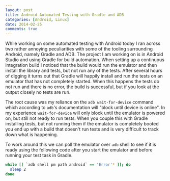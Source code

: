 ```yaml
---
layout: post
title: Android Automated Testing with Gradle and ADB
categories: [Android, Linux]
date: 2014-02-25
comments: true
---
```

While working on some automated testing with Android today I ran across two rather annoying peculiarities with some
of the tooling surrounding Android, namely Gradle and ADB. The project I am working on is in Android Studio and using
Gradle for build automation. When setting up a continuous integration build I noticed that the build would run the emulator
and then install the library and tests, but not run any of the tests. After several hours of digging it turns out that Gradle
will happily install and run the tests on an emulator that has not completely started. When this happens the tests
do not run and there is no error, the build is successful, but if you look at the output closely no tests are run.

The root cause was my reliance on the `adb wait-for-device` command which according to `adb`'s documentation
will "block until device is online". In my experience `wait-for-device` will only block until the emulator is
powered on, but still not ready to run tests. When you couple this with Gradle installing tests, but not running them
if the emulator is completely booted you end up with a build that doesn't run tests and is very difficult to track
down what is happening.

To work around this we can poll the emulator over `adb` shell to see if it is ready using the following
code after you start the emulator and before running your test task in Gradle.

```bash
while [[ `adb shell pm path android` == 'Error'* ]]; do
  sleep 2
done
```
